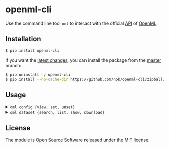 # openml-cli

Use the command line tool `oml` to interact with the official [API](https://openml.github.io/OpenML/REST-API/) of [OpenML](https://www.openml.org).


## Installation

```bash
$ pip install openml-cli
```

If you want the [latest changes](changelog.md), you can install the package from the [master](https://github.com/nok/openml-cli/tree/master) branch:

```bash
$ pip uninstall -y openml-cli
$ pip install --no-cache-dir https://github.com/nok/openml-cli/zipball/master
```


## Usage

<details>
    <summary><code>oml config {view, set, unset}</code></summary>
<br>

Description: List or edit the configuration.

Subcommands:

```bash
oml config view
oml config set <name> <value>
oml config unset <name>
```

Examples:

```bash
oml config set apikey <your_apikey>
```

</details>

<details>
    <summary><code>oml dataset {search, list, show, download}</code></summary>
<br>

Description: Search, filter or download datasets.

Subcommands:

```bash
oml dataset search <term>
oml dataset list
oml dataset list --limit <num> --offset <num>
oml dataset list --limit <num> --offset <num> --json
oml dataset show <id>
oml dataset show <id> --json
oml dataset show <id> --browser
oml dataset download <id>
```

Examples:

```bash
oml dataset search mnist
oml dataset show 40996
oml dataset show 40996 --browser
oml dataset download 40996
oml dataset list --limit 10 --offset 50
```

</details>


## License

The module is Open Source Software released under the [MIT](license.txt) license.
